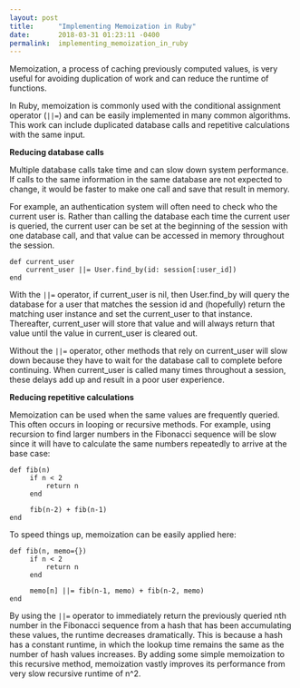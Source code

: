 ```yaml
---
layout: post
title:      "Implementing Memoization in Ruby"
date:       2018-03-31 01:23:11 -0400
permalink:  implementing_memoization_in_ruby
---
```



Memoization, a process of caching previously computed values, is very useful for avoiding duplication of work and can reduce the runtime of functions.  

In Ruby, memoization is commonly used with the conditional assignment operator (`||=`) and can be easily implemented in many common algorithms. This work can include duplicated database calls and repetitive calculations with the same input.

**Reducing database calls**

Multiple database calls take time and can slow down system performance.  If calls to the same information in the same database are not expected to change, it would be faster to make one call and save that result in memory.

For example, an authentication system will often need to check who the current user is.  Rather than calling the database each time the current user is queried, the current user can be set at the beginning of the session with one database call, and that value can be accessed in memory throughout the session.

```
def current_user
    current_user ||= User.find_by(id: session[:user_id])
end
```

With the `||=` operator, if current_user is nil, then User.find_by will query the database for a user that matches the session id and (hopefully) return the matching user instance and set the current_user to that instance.  Thereafter, current_user will store that value and will always return that value until the value in current_user is cleared out.

Without the `||=` operator, other methods that rely on current_user will slow down because they have to wait for the database call to complete before continuing.  When current_user is called many times throughout a session, these delays add up and result in a poor user experience.

**Reducing repetitive calculations**

Memoization can be used when the same values are frequently queried.  This often occurs in looping or recursive methods.  For example, using recursion to find larger numbers in the Fibonacci sequence will be slow since it will have to calculate the same numbers repeatedly to arrive at the base case:

```
def fib(n)
     if n < 2
         return n
     end

     fib(n-2) + fib(n-1)
end
```

To speed things up, memoization can be easily applied here:

```
def fib(n, memo={})
     if n < 2
         return n     
     end

     memo[n] ||= fib(n-1, memo) + fib(n-2, memo)
end
```

By using the `||=` operator to immediately return the previously queried nth number in the Fibonacci sequence from a hash that has been accumulating these values, the runtime decreases dramatically.  This is because a hash has a constant runtime, in which the lookup time remains the same as the number of hash values increases.  By adding some simple memoization to this recursive method, memoization vastly improves its performance from very slow recursive runtime of n^2.


